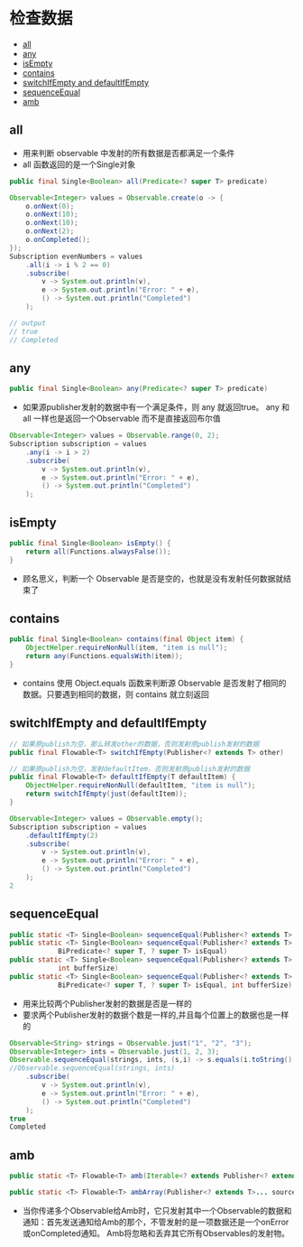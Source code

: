 # 检查数据

- [all](#all)
- [any](#any)
- [isEmpty](#isempty)
- [contains](#contains)
- [switchIfEmpty and defaultIfEmpty](#switchifempty-and-defaultifempty)
- [sequenceEqual](#sequenceequal)
- [amb](#amb)

## all

- 用来判断 observable 中发射的所有数据是否都满足一个条件
- all 函数返回的是一个Single<Boolean>对象

```java
public final Single<Boolean> all(Predicate<? super T> predicate)
```

```java
Observable<Integer> values = Observable.create(o -> {
    o.onNext(0);
    o.onNext(10);
    o.onNext(10);
    o.onNext(2);
    o.onCompleted();
});
Subscription evenNumbers = values
    .all(i -> i % 2 == 0)
    .subscribe(
        v -> System.out.println(v),
        e -> System.out.println("Error: " + e),
        () -> System.out.println("Completed")
    );

// output
// true
// Completed
```

## any

```java
public final Single<Boolean> any(Predicate<? super T> predicate)
```

- 如果源publisher发射的数据中有一个满足条件，则 any 就返回true。 any 和 all 一样也是返回一个Observable 而不是直接返回布尔值

```java
Observable<Integer> values = Observable.range(0, 2);
Subscription subscription = values
    .any(i -> i > 2)
    .subscribe(
        v -> System.out.println(v),
        e -> System.out.println("Error: " + e),
        () -> System.out.println("Completed")
    );
```

## isEmpty

```java
public final Single<Boolean> isEmpty() {
    return all(Functions.alwaysFalse());
}
```

- 顾名思义，判断一个 Observable 是否是空的，也就是没有发射任何数据就结束了

## contains

```java
public final Single<Boolean> contains(final Object item) {
    ObjectHelper.requireNonNull(item, "item is null");
    return any(Functions.equalsWith(item));
}
```

- contains 使用 Object.equals 函数来判断源 Observable 是否发射了相同的数据。只要遇到相同的数据，则 contains 就立刻返回

## switchIfEmpty and defaultIfEmpty

```java
// 如果原publish为空，那么转发other的数据，否则发射原publish发射的数据
public final Flowable<T> switchIfEmpty(Publisher<? extends T> other)

// 如果原publish为空，发射defaultItem，否则发射原publish发射的数据
public final Flowable<T> defaultIfEmpty(T defaultItem) {
    ObjectHelper.requireNonNull(defaultItem, "item is null");
    return switchIfEmpty(just(defaultItem));
}
```

```java
Observable<Integer> values = Observable.empty();
Subscription subscription = values
    .defaultIfEmpty(2)
    .subscribe(
        v -> System.out.println(v),
        e -> System.out.println("Error: " + e),
        () -> System.out.println("Completed")
    );
2
```

## sequenceEqual

```java
public static <T> Single<Boolean> sequenceEqual(Publisher<? extends T> source1, Publisher<? extends T> source2)
public static <T> Single<Boolean> sequenceEqual(Publisher<? extends T> source1, Publisher<? extends T> source2,
            BiPredicate<? super T, ? super T> isEqual)
public static <T> Single<Boolean> sequenceEqual(Publisher<? extends T> source1, Publisher<? extends T> source2,
            int bufferSize)
public static <T> Single<Boolean> sequenceEqual(Publisher<? extends T> source1, Publisher<? extends T> source2,
            BiPredicate<? super T, ? super T> isEqual, int bufferSize)
```

- 用来比较两个Publisher发射的数据是否是一样的
- 要求两个Publisher发射的数据个数是一样的,并且每个位置上的数据也是一样的

```java
Observable<String> strings = Observable.just("1", "2", "3");
Observable<Integer> ints = Observable.just(1, 2, 3);
Observable.sequenceEqual(strings, ints, (s,i) -> s.equals(i.toString()))
//Observable.sequenceEqual(strings, ints)
    .subscribe(
        v -> System.out.println(v),
        e -> System.out.println("Error: " + e),
        () -> System.out.println("Completed")
    );
true
Completed
```

## amb

```java
public static <T> Flowable<T> amb(Iterable<? extends Publisher<? extends T>> sources)

public static <T> Flowable<T> ambArray(Publisher<? extends T>... sources)
```

- 当你传递多个Observable给Amb时，它只发射其中一个Observable的数据和通知：首先发送通知给Amb的那个，不管发射的是一项数据还是一个onError或onCompleted通知。
 Amb将忽略和丢弃其它所有Observables的发射物。
